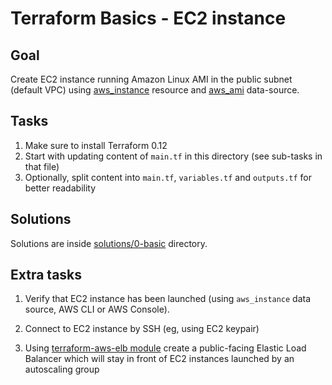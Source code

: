 # Terraform Basics - EC2 instance

## Goal

Create EC2 instance running Amazon Linux AMI in the public subnet (default VPC) using [aws_instance](https://www.terraform.io/docs/providers/aws/r/instance.html) resource and [aws_ami](https://www.terraform.io/docs/providers/aws/d/ami.html) data-source.


## Tasks

1. Make sure to install Terraform 0.12
1. Start with updating content of `main.tf` in this directory (see sub-tasks in that file)
1. Optionally, split content into `main.tf`, `variables.tf` and `outputs.tf` for better readability


## Solutions

Solutions are inside [solutions/0-basic](https://github.com/antonbabenko/terraform-best-practices-workshop/tree/master/solutions/0-basic) directory.


## Extra tasks

1. Verify that EC2 instance has been launched (using `aws_instance` data source, AWS CLI or AWS Console).

1. Connect to EC2 instance by SSH (eg, using EC2 keypair)

1. Using [terraform-aws-elb module](https://github.com/terraform-aws-modules/terraform-aws-elb/) create a public-facing Elastic Load Balancer which will stay in front of EC2 instances launched by an autoscaling group
